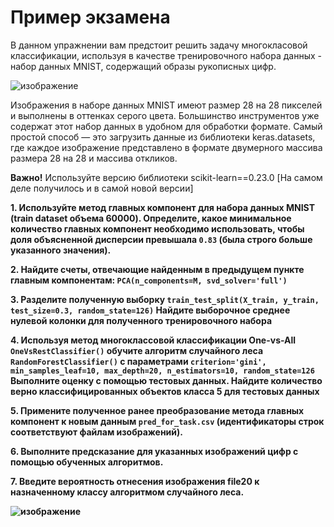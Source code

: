 # Пример экзамена

В данном упражнении вам предстоит решить задачу многокласовой классификации, используя в качестве тренировочного набора данных - набор данных MNIST, содержащий образы рукописных цифр.

![изображение](https://user-images.githubusercontent.com/39648424/200314140-38f1c0e5-04fd-457d-a6ee-18f324527900.png)


Изображения в наборе данных MNIST имеют размер 28 на 28 пикселей и выполнены в оттенках серого цвета. Большинство инструментов уже содержат этот набор данных в удобном для обработки формате. Самый простой способ — это загрузить данные из библиотеки keras.datasets, где каждое изображение представлено в формате двумерного массива размера 28 на 28 и массива откликов.

<b>Важно!</b> Используйте версию библиотеки scikit-learn==0.23.0 [На самом деле получилось и в самой новой версии]

<b>1. Используйте метод главных компонент для набора данных MNIST (train dataset объема 60000). Определите, какое минимальное количество главных компонент необходимо использовать, чтобы доля объясненной дисперсии превышала ```0.83``` (была строго больше указанного значения).</b>

<b>2. Найдите счеты, отвечающие найденным в предыдущем пункте главным компонентам: ```PCA(n_components=M, svd_solver='full')```</b>

<b>3. Разделите полученную выборку ```train_test_split(X_train, y_train, test_size=0.3, random_state=126)``` Найдите выборочное среднее нулевой колонки для полученного тренировочного набора</b>

<b>4. Используя метод многоклассовой классификации One-vs-All ```OneVsRestClassifier()``` обучите алгоритм случайного леса ```RandomForestClassifier()``` с параметрами ```criterion='gini', min_samples_leaf=10, max_depth=20, n_estimators=10, random_state=126``` Выполните оценку с помощью тестовых данных. Найдите количество верно классифицированных объектов класса 5 для тестовых данных</b>

<b>5. Примените полученное ранее преобразование метода главных компонент к новым данным ```pred_for_task.csv``` (идентификаторы строк соответствуют файлам изображений).<b>

<b>6. Выполните предсказание для указанных изображений цифр с помощью обученных алгоритмов.</b>

<b>7. Введите вероятность отнесения изображения file20 к назначенному классу алгоритмом случайного леса.</b>
  
  ![изображение](https://user-images.githubusercontent.com/39648424/200315241-c1124db2-e6a9-4d3b-a709-2faeb702d635.png)
